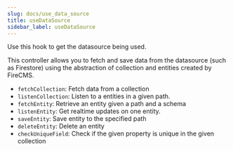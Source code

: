 ```yaml
---
slug: docs/use_data_source
title: useDataSource
sidebar_label: useDataSource
---
```


Use this hook to get the datasource being used.

This controller allows you to fetch and save data from the datasource (such
as Firestore) using the abstraction of collection and entities created by FireCMS.

* `fetchCollection`: Fetch data from a collection
* `listenCollection`: Listen to a entities in a given path.
* `fetchEntity`: Retrieve an entity given a path and a schema
* `listenEntity`: Get realtime updates on one entity.
* `saveEntity`: Save entity to the specified path
* `deleteEntity`: Delete an entity
* `checkUniqueField`: Check if the given property is unique in the given collection

